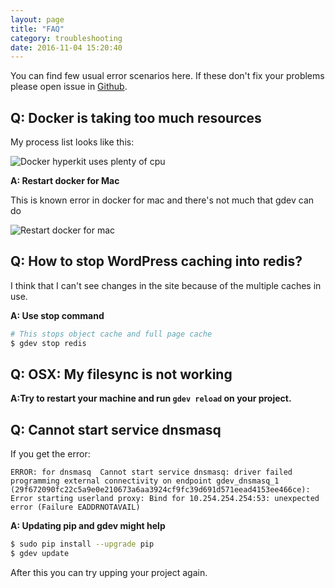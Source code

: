 ```yaml
---
layout: page
title: "FAQ"
category: troubleshooting
date: 2016-11-04 15:20:40
---
```


You can find few usual error scenarios here. If these don't fix your problems please open issue in [Github](https://github.com/devgeniem/gdev/issues/).

## Q: Docker is taking too much resources

My process list looks like this:

![Docker hyperkit uses plenty of cpu]({{site.baseurl}}/images/troubleshooting/docker-for-mac-resource-usage.png)


**A: Restart docker for Mac**

This is known error in docker for mac and there's not much that gdev can do

![Restart docker for mac]({{site.baseurl}}/images/troubleshooting/restart-docker-for-mac.png)

## Q: How to stop WordPress caching into redis?

I think that I can't see changes in the site because of the multiple caches in use.


**A: Use stop command**

```bash
# This stops object cache and full page cache
$ gdev stop redis
```

## Q: OSX: My filesync is not working
**A:Try to restart your machine and run `gdev reload` on your project.**

## Q: Cannot start service dnsmasq
If you get the error:
```
ERROR: for dnsmasq  Cannot start service dnsmasq: driver failed programming external connectivity on endpoint gdev_dnsmasq_1 (29f672090fc22c5a9e0e210673a6aa3924cf9fc39d691d571eead4153ee466ce): Error starting userland proxy: Bind for 10.254.254.254:53: unexpected error (Failure EADDRNOTAVAIL)
```
**A: Updating pip and gdev might help**
```bash
$ sudo pip install --upgrade pip
$ gdev update
```
After this you can try upping your project again.
